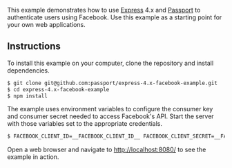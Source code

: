 This example demonstrates how to use [Express](http://expressjs.com/) 4.x and
[Passport](http://passportjs.org/) to authenticate users using Facebook.  Use
this example as a starting point for your own web applications.

## Instructions

To install this example on your computer, clone the repository and install
dependencies.

```bash
$ git clone git@github.com:passport/express-4.x-facebook-example.git
$ cd express-4.x-facebook-example
$ npm install
```

The example uses environment variables to configure the consumer key and
consumer secret needed to access Facebook's API.  Start the server with those
variables set to the appropriate credentials.

```bash
$ FACEBOOK_CLIENT_ID=__FACEBOOK_CLIENT_ID__ FACEBOOK_CLIENT_SECRET=__FACEBOOK_CLIENT_SECRET__ node server.js
```

Open a web browser and navigate to [http://localhost:8080/](http://localhost:8080/)
to see the example in action.


